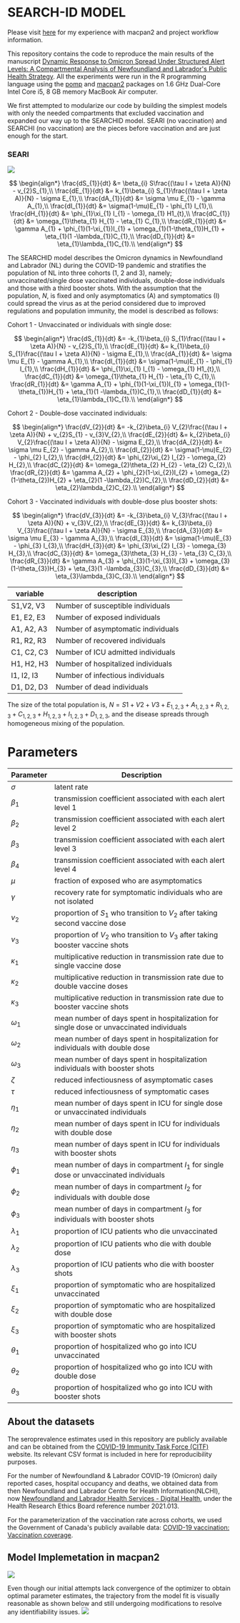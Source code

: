# SEARCH-ID MODEL
Please visit [here](https://docs.google.com/document/d/1hdHnPkjz6GBj1uK-ep7LuTPX6-VsP_DHEZ3NIB9AtLY/edit?usp=sharing) for my experience with macpan2 and project workflow information.

This repository contains the code to reproduce the main results of the manuscript [Dynamic Response to Omicron Spread Under Structured Alert Levels: A Compartmental Analysis of Newfoundland and Labrador's Public Health Strategy](https://). All the experiments were run in the R programming language using the [pomp](https://kingaa.github.io/pomp/install.html) and [macpan2](https://github.com/canmod/macpan2) packages on 1.6 GHz Dual-Core Intel Core i5, 8 GB memory MacBook Air computer.

We first attempted to modularize our code by building the simplest models with only the needed compartments that excluded vaccination and expanded our way up to the SEARCHID model.
SEARI (no vaccination) and SEARCHI (no vaccination) are the pieces before vaccination and are just enough for the start. 

### SEARI
<img src= "https://github.com/francisanokye/SEARCH-ID-MODEL/blob/main/searchid/macpan2/figures/seari.png">

$$
\begin{align*}
    \frac{dS_{1}}{dt} &= \beta_{i} S\frac{(\tau I + \zeta A)}{N} - v_{2}S_{1},\\
    \frac{dE_{1}}{dt} &= k_{1}\beta_{i} S_{1}\frac{(\tau I + \zeta A)}{N} - \sigma E_{1},\\
    \frac{dA_{1}}{dt} &= \sigma \mu E_{1} - \gamma A_{1},\\
    \frac{dI_{1}}{dt} &= \sigma(1-\mu)E_{1} - \phi_{1} I_{1},\\
    \frac{dH_{1}}{dt} &= \phi_{1}\xi_{1} I_{1} - \omega_{1} H1_{t},\\
    \frac{dC_{1}}{dt} &= \omega_{1}\theta_{1} H_{1} - \eta_{1} C_{1},\\
    \frac{dR_{1}}{dt} &= \gamma A_{1} + \phi_{1}(1-\xi_{1})I_{1} + \omega_{1}(1-\theta_{1})H_{1} + \eta_{1}(1 -\lambda_{1})C_{1},\\
    \frac{dD_{1}}{dt} &= \eta_{1}\lambda_{1}C_{1}.\\
\end{align*}
$$


The SEARCHID model describes the Omicron dynamics in Newfoundland and Labrador (NL) during the COVID-19 pandemic and stratifies the population of NL into three cohorts (1, 2 and 3), namely; unvaccinated/single dose vaccinated individuals, double-dose individuals and those with a third booster shots. With the assumption that the population, $N$, is fixed and only asymptomatics (A) and symptomatics (I) could spread the virus as at the period considered due to improved regulations and population immunity, the model is described as follows:

Cohort 1 - Unvaccinated or individuals with single dose:

$$
\begin{align*}
    \frac{dS_{1}}{dt} &= -k_{1}\beta_{i} S_{1}\frac{(\tau I + \zeta A)}{N} - v_{2}S_{1},\\
    \frac{dE_{1}}{dt} &= k_{1}\beta_{i} S_{1}\frac{(\tau I + \zeta A)}{N} - \sigma E_{1},\\
    \frac{dA_{1}}{dt} &= \sigma \mu E_{1} - \gamma A_{1},\\
    \frac{dI_{1}}{dt} &= \sigma(1-\mu)E_{1} - \phi_{1} I_{1},\\
    \frac{dH_{1}}{dt} &= \phi_{1}\xi_{1} I_{1} - \omega_{1} H1_{t},\\
    \frac{dC_{1}}{dt} &= \omega_{1}\theta_{1} H_{1} - \eta_{1} C_{1},\\
    \frac{dR_{1}}{dt} &= \gamma A_{1} + \phi_{1}(1-\xi_{1})I_{1} + \omega_{1}(1-\theta_{1})H_{1} + \eta_{1}(1 -\lambda_{1})C_{1},\\
    \frac{dD_{1}}{dt} &= \eta_{1}\lambda_{1}C_{1}.\\
\end{align*}
$$

Cohort 2 - Double-dose vaccinated individuals:

$$
\begin{align*}
    \frac{dV_{2}}{dt} &= -k_{2}\beta_{i} V_{2}\frac{(\tau I + \zeta A)}{N} + v_{2}S_{1} - v_{3}V_{2},\\
    \frac{dE_{2}}{dt} &= k_{2}\beta_{i} V_{2}\frac{(\tau I + \zeta A)}{N} - \sigma E_{2},\\
    \frac{dA_{2}}{dt} &= \sigma \mu E_{2} - \gamma A_{2},\\
    \frac{dI_{2}}{dt} &= \sigma(1-\mu)E_{2} - \phi_{2} I_{2},\\
    \frac{dH_{2}}{dt} &= \phi_{2}\xi_{2} I_{2} - \omega_{2} H_{2},\\
    \frac{dC_{2}}{dt} &= \omega_{2}\theta_{2} H_{2} - \eta_{2} C_{2},\\
    \frac{dR_{2}}{dt} &= \gamma A_{2} + \phi_{2}(1-\xi_{2})I_{2} + \omega_{2}(1-\theta_{2})H_{2} + \eta_{2}(1 -\lambda_{2})C_{2},\\
    \frac{dD_{2}}{dt} &= \eta_{2}\lambda_{2}C_{2}.\\
\end{align*}
 $$

Cohort 3 - Vaccinated individuals with double-dose plus booster shots:

$$
\begin{align*}
    \frac{dV_{3}}{dt} &= -k_{3}\beta_{i} V_{3}\frac{(\tau I + \zeta A)}{N} + v_{3}V_{2},\\
    \frac{dE_{3}}{dt} &= k_{3}\beta_{i} V_{3}\frac{(\tau I + \zeta A)}{N} - \sigma E_{3},\\
    \frac{dA_{3}}{dt} &= \sigma \mu E_{3} - \gamma A_{3},\\
    \frac{dI_{3}}{dt} &= \sigma(1-\mu)E_{3} - \phi_{3} I_{3},\\
    \frac{dH_{3}}{dt} &= \phi_{3}\xi_{2} I_{3} - \omega_{3} H_{3},\\
    \frac{dC_{3}}{dt} &= \omega_{3}\theta_{3} H_{3} - \eta_{3} C_{3},\\
    \frac{dR_{3}}{dt} &= \gamma A_{3} + \phi_{3}(1-\xi_{3})I_{3} + \omega_{3}(1-\theta_{3})H_{3} + \eta_{3}(1 -\lambda_{3})C_{3},\\
    \frac{dD_{3}}{dt} &= \eta_{3}\lambda_{3}C_{3}.\\
    \end{align*}
 $$

| variable         | description                        |
| ---------------- | ---------------------------------- |
| S1,V2, V3        | Number of susceptible individuals  |
| E1, E2, E3       | Number of exposed individuals      |
| A1, A2, A3       | Number of asymptomatic individuals |
| R1, R2, R3       | Number of recovered individuals    |
| C1, C2, C3       | Number of ICU admitted individuals |
| H1, H2, H3       | Number of hospitalized individuals |
| I1, I2, I3       | Number of infectious individuals   |
| D1, D2, D3       | Number of dead individuals         |

The size of the total population is,  $N = S1 +V2 + V3 + E_{1,2,3} + A_{1,2,3}  + R_{1,2,3} + C_{1,2,3} + H_{1,2,3} + I_{1,2,3} + D_{1,2,3}$, and the disease spreads through homogeneous mixing of the population.

# Parameters


| Parameter         | Description                                                                                         |
| ---------------- | --------------------------------------------------------------------------------------------------- |
| $\sigma$ | latent rate |
|$\beta_{1}$| transmission coefficient associated with each alert level 1 |
|$\beta_{2}$ | transmission coefficient associated with each alert level 2 |
|$\beta_{3}$ | transmission coefficient associated with each alert level 3 |
|$\beta_{4}$| transmission coefficient associated with each alert level 4 |
|$\mu$ |fraction of exposed who are asymptomatics |
|$\gamma$ | recovery rate for symptomatic individuals who are not isolated |
|$v_{2}$| proportion of $S_{1}$ who transition to $V_{2}$ after taking second vaccine dose|
|$v_{3}$ |proportion of $V_{2}$  who transition to $V_{3}$ after taking booster vaccine shots |
| $\kappa_{1}$ | multiplicative reduction in transmission rate due to single vaccine dose |
|$\kappa_{2}$ | multiplicative reduction in transmission rate due to double vaccine doses |
| $\kappa_{3}$ | multiplicative reduction in transmission rate due to booster vaccine shots |
|$\omega_{1}$ |  mean number of days spent in hospitalization for single dose or unvaccinated individuals |
|$\omega_{2}$ |  mean number of days spent in hospitalization for individuals with double dose |
|$\omega_{3}$ |  mean number of days spent in hospitalization individuals with booster shots |
|$\zeta$ |reduced infectiousness of asymptomatic cases  |
| $\tau$ |reduced infectiousness of symptomatic cases |
| $\eta_{1}$ | mean number of days spent in ICU for single dose or unvaccinated individuals |
|$\eta_{2}$ | mean number of days spent in ICU for individuals with double dose |
| $\eta_{3}$ | mean number of days spent in ICU for individuals with booster shots |
|$\phi_{1}$ | mean number of days in compartment $I_{1}$ for single dose or unvaccinated individuals |
|$\phi_{2}$ | mean number of days in compartment $I_{2}$ for individuals with double dose |
| $\phi_{3}$ | mean number of days in compartment $I_{3}$ for individuals with booster shots |
| $\lambda_{1}$ | proportion of ICU patients who die unvaccinated |
| $\lambda_{2}$ | proportion of ICU patients who die with double dose |
| $\lambda_{3}$ | proportion of ICU patients who die with booster shots |
|$\xi_{1}$ | proportion of symptomatic who are hospitalized unvaccinated |
|$\xi_{2}$ | proportion of symptomatic who are hospitalized with double dose |
|$\xi_{3}$ | proportion of symptomatic who are hospitalized with booster shots |
|$\theta_{1}$ | proportion of hospitalized who go into ICU unvaccinated |
|$\theta_{2}$ | proportion of hospitalized who go into ICU with double dose |
|$\theta_{3}$ | proportion of hospitalized who go into ICU with booster shots |

## About the datasets
The seroprevalence estimates used in this repository are publicly available and can be obtained from the [COVID-19 Immunity Task Force (CITF)](https://www.covid19immunitytaskforce.ca/seroprevalence-in-canada/) website. Its relevant CSV format is included in here for reproducibility purposes.

For the number of Newfoundland & Labrador COVID-19 (Omicron) daily reported cases, hospital occupancy and deaths, we obtained data from then Newfoundland and Labrador Centre for Health Information(NLCHI), now [Newfoundland and Labrador Health Services - Digital Health](https://nlhealthservices.ca/), under the Health Research Ethics Board reference number 2021.013.

For the parameterization of the vaccination rate across cohorts, we used the Government of Canada's publicly available data: [COVID-19 vaccination: Vaccination coverage](https://health-infobase.canada.ca/covid-19/vaccination-coverage/).

## Model Implemetation in macpan2

<img src= "https://github.com/francisanokye/SEARCH-ID-MODEL/blob/main/searchid/macpan2/figures/disease_sates_init.png">

Even though our initial attempts lack convergence of the optimizer to obtain optimal parameter estimates, the trajectory from the model fit is visually reasonable as shown below and still undergoing modifications to resolve any identifiability issues.
<img src= "https://github.com/francisanokye/SEARCH-ID-MODEL/blob/main/searchid/macpan2/figures/model_fit.png">

